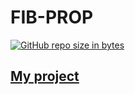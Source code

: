 # FIB-PROP
[![GitHub repo size in bytes](https://img.shields.io/github/repo-size/latorware/FIB-PROP.svg)](https://github.com/latorware/FIB-PROP)

## [My project](https://github.com/latorware/Recomanador-Items-PROP-FIB)